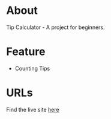 # About

Tip Calculator - A project for beginners.

# Feature

- Counting Tips

# URLs

Find the live site [here](https://tip-calcu-ku.netlify.app/)
